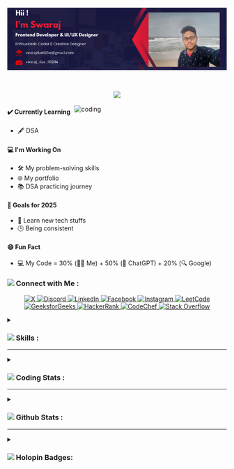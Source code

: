 <p align="center"> <img src="my design.png" alt="My Design Banner"> </p>
<img src="https://www.animatedimages.org/data/media/562/animated-line-image-0168.gif" width="1920" height="2">

<p align="center">
    <img src="https://readme-typing-svg.herokuapp.com?color=32CD32&width=600&height=38&lines=A+passionate+programmer+from+Kolkata...;Enthusiatic+Coder...;Exploring+the+world+of+tech...;Creative+UI/UX+Designer...;Open+Source+Enthusiasist...&center=true"></a>
</p>

<img align="right" alt="coding" width="350" src="https://i.giphy.com/media/v1.Y2lkPTc5MGI3NjExOXB3NjVhaDVpaG50ZGxxemd3MjBnM25nOHZjNDAzdnR4MmZycTV2byZlcD12MV9pbnRlcm5hbF9naWZfYnlfaWQmY3Q9cw/f7omQNmgiyjj5sffvZ/giphy.gif">

#### ✔️ Currently Learning  
- 🖋️ DSA</sub>  

#### 💻 I'm Working On  
- 🛠️ My problem-solving skills</sub>  
- 🌐 My portfolio</sub>  
- 📚 DSA practicing journey</sub>  

#### 🎯 Goals for 2025  
- 🚀 Learn new tech stuffs</sub>  
- 🕒 Being consistent</sub>  

#### 😄 Fun Fact  
- 💻 My Code = 30% (👨‍💻 Me) + 50% (🤖 ChatGPT) + 20% (🔍 Google)</sub>

### <img src="https://usagif.com/wp-content/uploads/gifs/handshake-63.gif" width="35"> Connect with Me :
<p align="center">
  <a href="https://x.com/swaraj__das" target="_blank">
    <img src="https://img.shields.io/badge/Twitter-1DA1F2?style=for-the-badge&logo=x&logoColor=white" alt="X" />
  </a>
  <a href="https://discord.com/users/swaraj_das_01234" target="_blank">
    <img src="https://img.shields.io/badge/Discord-5865F2?style=for-the-badge&logo=discord&logoColor=white" alt="Discord" />
  </a>
  <a href="https://linkedin.com/in/swarajdas01" target="_blank">
    <img src="https://img.shields.io/badge/LinkedIn-0077B5?style=for-the-badge&logo=linkedin&logoColor=white" alt="LinkedIn" />
  </a>
  <a href="https://fb.com/i.m.swaraj.01" target="_blank">
    <img src="https://img.shields.io/badge/Facebook-1877F2?style=for-the-badge&logo=facebook&logoColor=white" alt="Facebook" />
  </a>
  <a href="https://instagram.com/little_traveller_swaraj" target="_blank">
    <img src="https://img.shields.io/badge/Instagram-E4405F?style=for-the-badge&logo=instagram&logoColor=white" alt="Instagram" />
  </a>
  <a href="https://www.leetcode.com/swaraj_das_00" target="_blank">
    <img src="https://img.shields.io/badge/LeetCode-FFA116?style=for-the-badge&logo=leetcode&logoColor=white" alt="LeetCode" />
  </a>
  <a href="https://auth.geeksforgeeks.org/user/swarajd4www" target="_blank">
    <img src="https://img.shields.io/badge/GeeksforGeeks-00C853?style=for-the-badge&logo=geeksforgeeks&logoColor=white" alt="GeeksforGeeks" />
  </a>
  <a href="https://www.hackerrank.com/swarajdas625w" target="_blank">
    <img src="https://img.shields.io/badge/HackerRank-2EC866?style=for-the-badge&logo=hackerrank&logoColor=white" alt="HackerRank" />
  </a>
  <a href="https://www.codechef.com/users/swarajdas625w" target="_blank">
    <img src="https://img.shields.io/badge/CodeChef-5B4638?style=for-the-badge&logo=codechef&logoColor=white" alt="CodeChef" />
  </a>
  <a href="https://stackoverflow.com/users/26138634/swaraj-das" target="_blank">
    <img src="https://img.shields.io/badge/StackOverflow-F58025?style=for-the-badge&logo=stackoverflow&logoColor=white" alt="Stack Overflow" /></a>
</p>
<!-- This is a comment 
<a href="#" ><sub><img src="https://readme-typing-svg.herokuapp.com?font=Hack+Nerd+Font&duration=2000&pause=500&color=E6EDF3&random=false&width=450&lines=Feel+free+to+connect+with+me+%F0%9F%98%8A+" alt="Typing SVG" /></sub></a>
-->


<details>
<summary><h3><img src="https://images.squarespace-cdn.com/content/v1/656e7567e1a7b64925df6bc6/80998c81-49e8-408b-ad3c-fd0edef9243c/MTMWeb_About_3_Tools.gif" width="35"> Skills :</h3><hr></summary>

🌟 **Programming Languages**
| <img src="https://img.icons8.com/color/48/000000/python.png" width="48"> | <img src="https://img.icons8.com/color/48/000000/javascript--v1.png" width="48"> | <img src="https://img.icons8.com/color/48/000000/html-5--v1.png" width="48"> | <img src="https://img.icons8.com/color/48/000000/css3.png" width="48"> | <img src="https://img.icons8.com/color/48/000000/java-coffee-cup-logo.png" width="48"> | <img src="https://img.icons8.com/color/48/000000/kotlin.png" width="48"> | <img src="https://img.icons8.com/color/48/000000/c-sharp-logo.png" width="48"> |
|:-------------------------------------------------------------------------:|:-----------------------------------------------------------------------------:|:-----------------------------------------------------------------------:|:-----------------------------------------------------------------------:|:-------------------------------------------------------------------------:|:-------------------------------------------------------------------------:|:-------------------------------------------------------------------------:|
| Python                                                                    | JavaScript                                                                  | HTML                                                                    | CSS                                                                    | Java                                                                    | Kotlin                                                                  | C#                                                                     |

🛠️ **Tools Used**
| <img src="https://img.icons8.com/color/40/000000/visual-studio-code-2019.png" width="40"> | <img src="https://avatars.githubusercontent.com/u/18133?s=280&v=4" width="40"> | <img src="https://cdn0.iconfinder.com/data/icons/shift-logotypes/32/Github-512.png" width="40"> |
|:---------------------------------------------------------------------------------------:|:---------------------------------------------------------------------------------------------:|:-------------------------------------------------------------------------------------------------------------:
| VSCode                                                                                  | Git                                                                                          | GitHub                                                            |

🤝 **Soft Skills**
| <img src="https://img.icons8.com/color/48/000000/conference-call.png" width="48"> | <img src="https://img.icons8.com/color/48/000000/teamwork.png" width="48"> | <img src="https://img.icons8.com/color/48/000000/idea.png" width="48"> | <img src="https://github.com/user-attachments/assets/ef647d41-702b-48d2-b103-88e4c6242bd3" alt="Adaptability" width="40"> | <img src="https://img.icons8.com/color/48/000000/reading.png" width="48"> |
|:----------------------------------------------------------------------------------:|:-------------------------------------------------------------------------:|:---------------------------------------------------------------------:|:-------------------------------------------------------------------------------------------------------------:|:-------------------------------------------------------------------------:|
| Communication                                                                      | Collaboration                                                            | Problem Solving                                                      | Adaptability                                                                                                 | Continuous Learning                                                    |

🎨 **Creative Skills**
| <img src="https://img.icons8.com/color/40/000000/adobe-photoshop--v1.png" width="40"> | <img src="https://img.icons8.com/color/40/000000/figma--v1.png" width="40"> | <img src="https://img.icons8.com/color/40/000000/canva.png" width="40"> |
|:------------------------------------------------------------------------------------:|:----------------------------------------------------------------------------:|:------------------------------------------------------------------------:|
| Adobe Photoshop                                                                      | Figma                                                                        | Canva                                                                   |

</details>


<details>
<summary><h3><img src="https://i.pinimg.com/originals/49/63/55/49635571e277679dbba17f67dee7da98.gif" width="50"> Coding Stats :</h3>
<hr></summary>
    <br>
  <table align="center">
    <tr>
      <td align="center">
        <a href="https://leetcode.com/swaraj_das_00/">
          <img src="https://leetcard.jacoblin.cool/swaraj_das_00" alt="LeetCode Stats" height="180"/>
        </a>
        <p><b><img src="https://ih1.redbubble.net/image.662995401.2784/st,small,507x507-pad,600x600,f8f8f8.u3.jpg" width="20"> Click to view my LeetCode profile</b></p>
      </td>
      <td align="center">
        <a href="https://www.geeksforgeeks.org/user/swarajd4www/">
          <img src="https://gfgstatscard.vercel.app/swarajd4www" alt="GFG Stats" width="380"/>
        </a>
        <p><b><img src="https://play-lh.googleusercontent.com/ZI21NMObsjB7DbPU_EXRymHJL3HQpfsrB2N4CWb-diXm4xjl_13mmetYQZvcpgGf-64=w600-h300-pc0xffffff-pd" width="35"> Click to view my GeeksforGeeks profile</b></p>
      </td>
    </tr>
  </table>
</details>

<details>
<summary><h3><img src="https://media.giphy.com/media/iY8CRBdQXODJSCERIr/giphy.gif" width="35"> Github Stats :</h3>
<hr></summary>
<br>
<p align="center">
    <img src="https://github-trophies.vercel.app/?username=swaraj-das&theme=darkhub&title=MultiLanguage,Commit,Repositories,Followers,Issues,Stars,PullRequest,Reviews,Organizations&column=8&margin-w=15&margin-h=15" alt="swaraj-das trophies" />
</p>
<p align="center">
   <a href="#"><img src="https://github-readme-stats.vercel.app/api?username=swaraj-das&show_icons=true&hide=&count_private=true&title_color=32CD32&text_color=ffffff&icon_color=32CD32&bg_color=1c1917&hide_border=true&show_icons=true&custom_title=My%20GitHub%20Stats&card_width=400px" alt="swaraj-das's GitHub stats" /></a>
   <a href="#"><img src="https://github-readme-streak-stats.herokuapp.com/?user=swaraj-das&stroke=ffffff&background=1c1917&ring=32CD32&fire=32CD32&currStreakNum=ffffff&currStreakLabel=32CD32&sideNums=ffffff&sideLabels=ffffff&dates=ffffff&hide_border=true&card_width=400px" /></a

[![Top Languages of Swaraj](https://github-readme-stats.vercel.app/api/top-langs/?username=swaraj-das&layout=compact&langs_count=25&theme=dark&bg_color=1c1917&title_color=32CD32&text_color=32CD32&icon_color=32CD32&hide_border=true)](https://github.com/swaraj-das/github-readme-stats)


<div align="center">
    <img src="https://komarev.com/ghpvc/?username=swaraj-das&label=Profile+Views&color=2c9135&style=for-the-badge" alt="swaraj-das" />
</div>

<a href="#"><img src="https://github-readme-activity-graph.vercel.app/graph?username=swaraj-das&theme=github-compact&custom_title=My%20GitHub%20Contribution%20Graph&radius=16&hide_border=true&area=true&color=32CD32" alt="My GitHub Contribution Graph" /></a>
</details>

<details>
<summary><h3><img src="https://media.tenor.com/9wRAjXrgP7gAAAAj/join-probloxity-or-be-a-dinglebob-like-me.gif" width="40"> Holopin Badges:</h3></summary>
</p>
<p align="center">
  <a href="https://holopin.io/@swarajdas">
    <img src="https://holopin.me/swarajdas" alt="@swarajdas's Holopin badges" width="900" />
  </a>
</p>
</details>
<img src="https://www.animatedimages.org/data/media/562/animated-line-image-0168.gif" width="1920" height="2">









